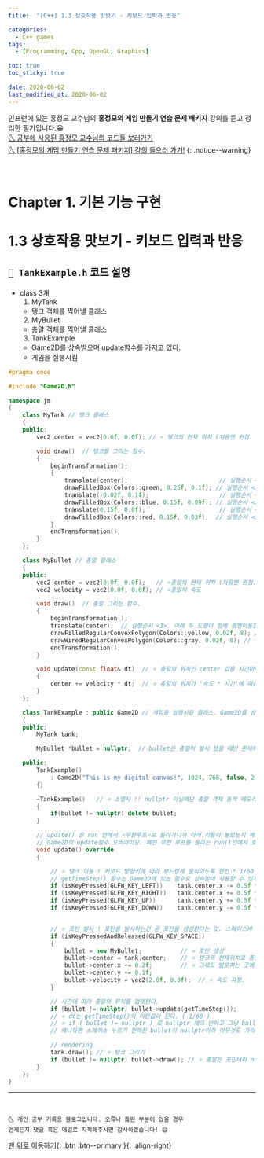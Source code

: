 ```yaml
---
title:  "[C++] 1.3 상호작용 맛보기 - 키보드 입력과 반응" 

categories:
  - C++ games
tags:
  - [Programming, Cpp, OpenGL, Graphics]

toc: true
toc_sticky: true

date: 2020-06-02
last_modified_at: 2020-06-02
---
```


인프런에 있는 홍정모 교수님의 **홍정모의 게임 만들기 연습 문제 패키지** 강의를 듣고 정리한 필기입니다.😀   
[🌜 공부에 사용된 홍정모 교수님의 코드들 보러가기](https://github.com/jmhong-simulation/GameDevPracticePackage)   
[🌜 [홍정모의 게임 만들기 연습 문제 패키지] 강의 들으러 가기!](https://www.inflearn.com/course/c-2)
{: .notice--warning}

<br>

# Chapter 1. 기본 기능 구현 
# 1.3 상호작용 맛보기 - 키보드 입력과 반응

## `📃 TankExample.h` 코드 설명

- class 3개
  1. MyTank
    - 탱크 객체를 찍어낼 클래스
  2. MyBullet 
    - 총알 객체를 찍어낼 클래스
  3. TankExample
    - Game2D를 상속받으며 update함수를 가지고 있다.
    - 게임을 실행시킴

```cpp
#pragma once

#include "Game2D.h"

namespace jm
{
	class MyTank // 탱크 클래스
	{
	public:
		vec2 center = vec2(0.0f, 0.0f); // ⭐ 탱크의 현재 위치 (처음엔 원점. 사용자의 키보드 조작에 따라 계속 갱신될 것)

		void draw()  // 탱크를 그리는 함수.
		{
			beginTransformation();  
			{
				translate(center);                          // 실행순서 <6>. ✨ body는 'center'로, barrel은 'center + (0.13f, 0.1f)'로, turret은 'center + (-0.02f, 0.1f)'로 이동한다.
				drawFilledBox(Colors::green, 0.25f, 0.1f); // 실행순서 <1>. body를 그린다.
				translate(-0.02f, 0.1f);                    // 실행순서 <5>. ✨ barrel은 (0.13f, 0.1f)로, turret은 (-0.02f, 0.1f)로 이동한다.
				drawFilledBox(Colors::blue, 0.15f, 0.09f); // 실행순서 <2>. turret을 그린다.
				translate(0.15f, 0.0f);                     // 실행순서 <4>. ✨ barrel이 (0.15f, 0.0f)로 이동한다.
				drawFilledBox(Colors::red, 0.15f, 0.03f);  // 실행순서 <3>. barrel을 그린다.
			}
			endTransformation();
		}
	};

	class MyBullet // 총알 클래스
	{
	public:
		vec2 center = vec2(0.0f, 0.0f);   // ⭐총알의 현재 위치 (처음엔 원점. 시간에 따라 계속 갱신될 것)
		vec2 velocity = vec2(0.0f, 0.0f); // ⭐총알의 속도

		void draw()  // 총알 그리는 함수.
		{
			beginTransformation();
			translate(center);  // 실행순서 <3>. 아래 두 도형이 함께 평행이동한다.
			drawFilledRegularConvexPolygon(Colors::yellow, 0.02f, 8); // 실행순서 <1>.
			drawWiredRegularConvexPolygon(Colors::gray, 0.02f, 8); // 실행순서 <2>.
			endTransformation();
		}

		void update(const float& dt)  // ⭐ 총알의 위치인 center 값을 시간마다 업데이트 한다.(이 update 함수는 MyBullet 자체의 함수)
		{
			center += velocity * dt;  // ⭐ 총알의 위치가 '속도 * 시간'에 따라 바뀜. dt는 시간 간격이 됨
		}  
	};

	class TankExample : public Game2D // 게임을 실행시킬 클래스. Game2D를 상속 받음.
	{
	public:
		MyTank tank;

		MyBullet *bullet = nullptr;  // bullet은 총알이 발사 됐을 때만 존재하기 때문에 포인터로 되어있고 null 포인터로 초기화한다.

	public:
		TankExample()
			: Game2D("This is my digital canvas!", 1024, 768, false, 2)
		{}

		~TankExample()   // ⭐ 소멸자 !! nullptr 아닐때만 총알 객체 동적 메모리를 delete 시켜주는 역할을 한다.
		{
			if(bullet != nullptr) delete bullet;
		}

        // update() 은 run 안에서 ⭐무한루프⭐로 돌아가니까 아래 키들이 눌렸는지 매 프레임마다 계속 체크한다.
        // Game2D의 update함수 오버라이딩. 메인 무한 루프를 돌리는 run()안에서 호출된다.
		void update() override  
		{

			// ⭐ 탱크 이동 ! 키보드 방향키에 따라 부드럽게 움직이도록 한칸 * 1/60 만큼 움직이게.
            // getTimeStep() 함수는 Game2D에 있는 함수로 상속받아 사용할 수 있게 된 함수다. 프레임을 리턴함.
			if (isKeyPressed(GLFW_KEY_LEFT))	tank.center.x -= 0.5f * getTimeStep();
			if (isKeyPressed(GLFW_KEY_RIGHT))	tank.center.x += 0.5f * getTimeStep();
			if (isKeyPressed(GLFW_KEY_UP))		tank.center.y += 0.5f * getTimeStep();
			if (isKeyPressed(GLFW_KEY_DOWN))	tank.center.y -= 0.5f * getTimeStep();


			// ⭐ 포탄 발사 ! 포탄을 발사하는건 곧 포탄을 생성한다는 것. 스페이스바 누르면 발사
			if (isKeyPressedAndReleased(GLFW_KEY_SPACE)) 
			{
				bullet = new MyBullet;           // ⭐ 포탄 생성
				bullet->center = tank.center;    // ⭐ 탱크의 현재위치로 총알 현재위치가 정해짐 (탱크에서 발사되니까 )
				bullet->center.x += 0.2f;        // ⭐ 그래도 발포하는 곳에서 발사될 수 있게 위치 조정
				bullet->center.y += 0.1f;
				bullet->velocity = vec2(2.0f, 0.0f);  // ⭐ 속도 지정. 
			}

            // 시간에 따라 총알의 위치를 업뎃한다. 
			if (bullet != nullptr) bullet->update(getTimeStep()); 
            // ⭐ dt는 getTimeStep()의 리턴값이 된다. ( 1/60 )
            // ⭐ if ( bullet != nullptr ) 로 nullptr 체크 안하고 그냥 bullet->update 호출해버리면 런타임 에러가 발생한다. 
            // 왜냐하면 스페이스 누르기 전까진 bullet이 nullptr이라 아무것도 가리키고 있지 않은데 (총알 객체가 없는데) update을 호출 하려고 할테니까

			// rendering
			tank.draw(); // ⭐ 탱크 그리기
			if (bullet != nullptr) bullet->draw(); // ⭐ 총알은 포인터라 nullptr이 아닐때만 draw하기.
		}
	};
}

```

***
<br>

    🌜 개인 공부 기록용 블로그입니다. 오류나 틀린 부분이 있을 경우 
    언제든지 댓글 혹은 메일로 지적해주시면 감사하겠습니다! 😄

[맨 위로 이동하기](#){: .btn .btn--primary }{: .align-right}